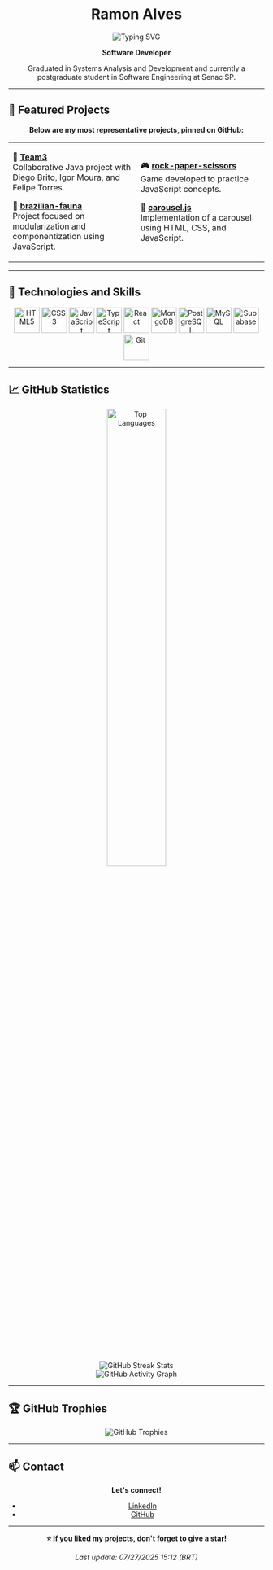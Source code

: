 <div align="center">

# Ramon Alves

<img src="https://readme-typing-svg.herokuapp.com?font=Fira+Code&size=18&duration=3000&pause=1000&color=0077B5&center=true&vCenter=true&width=435&lines=Software+Developer;Systems+Analysis+and+Development;Postgraduate+in+Software+Engineering" alt="Typing SVG" />

**Software Developer**

Graduated in Systems Analysis and Development and currently a postgraduate student in Software Engineering at Senac SP.

</div>

---

## 🌟 Featured Projects

<div align="center">

**Below are my most representative projects, pinned on GitHub:**

</div>

<table>
<tr>
<td width="50%">

**🤝 [Team3](https://github.com/ProgramadoresSemPatria/Team3)**
<br>
Collaborative Java project with Diego Brito, Igor Moura, and Felipe Torres.

**🦋 [brazilian-fauna](https://github.com/RamonVeirone/brazilian-fauna)**
<br>
Project focused on modularization and componentization using JavaScript.

</td>
<td width="50%">

**🎮 [rock-paper-scissors](https://github.com/RamonVeirone/rock-paper-scissors)**
<br>
Game developed to practice JavaScript concepts.

**🎠 [carousel.js](https://github.com/RamonVeirone/carousel.js)**
<br>
Implementation of a carousel using HTML, CSS, and JavaScript.

</td>
</tr>
</table>

---

## 🚀 Technologies and Skills

<div align="center">
  <img src="https://cdn.jsdelivr.net/gh/devicons/devicon/icons/html5/html5-original.svg" width="50" title="HTML5" />
  <img src="https://cdn.jsdelivr.net/gh/devicons/devicon/icons/css3/css3-original.svg" width="50" title="CSS3" />
  <img src="https://cdn.jsdelivr.net/gh/devicons/devicon/icons/javascript/javascript-original.svg" width="50" title="JavaScript" />
  <img src="https://cdn.jsdelivr.net/gh/devicons/devicon/icons/typescript/typescript-original.svg" width="50" title="TypeScript" />
  <img src="https://cdn.jsdelivr.net/gh/devicons/devicon/icons/react/react-original.svg" width="50" title="React" />
  <img src="https://cdn.jsdelivr.net/gh/devicons/devicon/icons/mongodb/mongodb-original.svg" width="50" title="MongoDB" />
  <img src="https://cdn.jsdelivr.net/gh/devicons/devicon/icons/postgresql/postgresql-original.svg" width="50" title="PostgreSQL" />
  <img src="https://cdn.jsdelivr.net/gh/devicons/devicon/icons/mysql/mysql-original.svg" width="50" title="MySQL" />
  <img src="https://cdn.jsdelivr.net/gh/devicons/devicon/icons/supabase/supabase-original.svg" width="50" title="Supabase" />
  <img src="https://cdn.jsdelivr.net/gh/devicons/devicon/icons/git/git-original.svg" width="50" title="Git" />
</div>

---

## 📈 GitHub Statistics

<div align="center">
  <a href="https://github.com/RamonVeirone">
    <img src="https://github-readme-stats.vercel.app/api/top-langs/?username=RamonVeirone&layout=compact&langs_count=8&theme=dracula" alt="Top Languages" width="48%" />
  </a>
</div>

<div align="center">
  <img src="https://github-readme-streak-stats.herokuapp.com/?user=RamonVeirone&theme=dracula" alt="GitHub Streak Stats" />
</div>

<div align="center">
  <img src="https://github-readme-activity-graph.vercel.app/graph?username=RamonVeirone&theme=dracula&hide_border=true" alt="GitHub Activity Graph" />
</div>

---

## 🏆 GitHub Trophies

<div align="center">
  <img src="https://github-profile-trophy.vercel.app/?username=RamonVeirone&theme=dracula&no-frame=true&no-bg=true&margin-w=4&row=2" alt="GitHub Trophies" />
</div>

---

## 📫 Contact

<div align="center">

**Let's connect!**

- [LinkedIn](https://www.linkedin.com/in/ramon-alves-a48578215/)
- [GitHub](https://github.com/RamonVeirone)

</div>

---

<div align="center">

**⭐ If you liked my projects, don't forget to give a star!**

*Last update: 07/27/2025 15:12 (BRT)*

</div>
